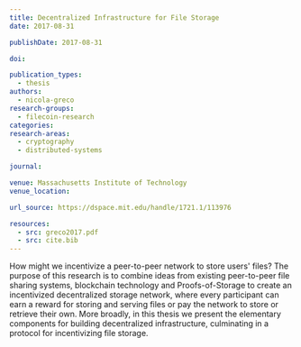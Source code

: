 ```yaml
---
title: Decentralized Infrastructure for File Storage
date: 2017-08-31

publishDate: 2017-08-31

doi:

publication_types:
  - thesis
authors:
  - nicola-greco
research-groups:
  - filecoin-research
categories:
research-areas:
  - cryptography
  - distributed-systems

journal:

venue: Massachusetts Institute of Technology
venue_location:

url_source: https://dspace.mit.edu/handle/1721.1/113976

resources:
  - src: greco2017.pdf
  - src: cite.bib
---
```

How might we incentivize a peer-to-peer network to store users' files? The purpose of this research is to combine ideas from existing peer-to-peer file sharing systems, blockchain technology and Proofs-of-Storage to create an incentivized decentralized storage network, where every participant can earn a reward for storing and serving files or pay the network to store or retrieve their own. More broadly, in this thesis we present the elementary components for building decentralized infrastructure, culminating in a protocol for incentivizing file storage.

